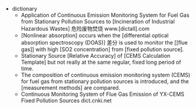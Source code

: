 - dictionary 
    - Application of Continuous Emission Monitoring System for Fuel Gas from Stationary Pollution Sources to [Incineration of Industrial Hazardous Wastes] 危险废物焚烧 www.[dictall].com
    - [Nonlinear absorption] occurs when the [differential optical absorption spectroscopy (DOAS)] 差分 is used to monitor the [[flue gas]] with high [SO2 concentration] from [fixed pollution source].
    - Stationary Source [Relative Accuracy] of [CEMS Calculation Template] but not really at the same regular, fixed long period of time.
    - The composition of continuous emission monitoring system (CEMS) for fuel gas from stationary pollution sources is introduced, and the [measurement methods] are compared.
    - Continuous Monitoring System of Flue Gas Emission of YX-CEMS Fixed Pollution Sources dict.cnki.net
